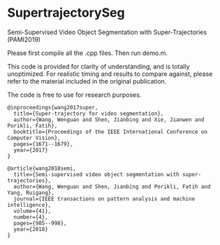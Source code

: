 # SupertrajectorySeg
Semi-Supervised Video Object Segmentation with Super-Trajectories (PAMI2019)

Please first compile all the .cpp files. Then run demo.m. 

This code is provided for clarity of understanding, and is totally unoptimized.
For realistic timing and results to compare against, 
please refer to the material included in the original publication. 

The code is free to use for research purposes. 

    @inproceedings{wang2017super,
      title={Super-trajectory for video segmentation},
      author={Wang, Wenguan and Shen, Jianbing and Xie, Jianwen and Porikli, Fatih},
      booktitle={Proceedings of the IEEE International Conference on Computer Vision},
      pages={1671--1679},
      year={2017}
    }

    @article{wang2018semi,
      title={Semi-supervised video object segmentation with super-trajectories},
      author={Wang, Wenguan and Shen, Jianbing and Porikli, Fatih and Yang, Ruigang},
      journal={IEEE transactions on pattern analysis and machine intelligence},
      volume={41},
      number={4},
      pages={985--998},
      year={2018}
    }
